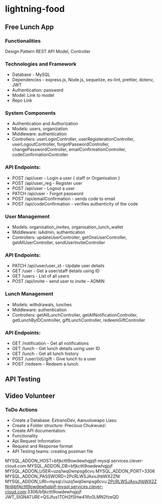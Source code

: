 ﻿# lightning-food

## Free Lunch App

### Functionalities

Design Pattern
REST API
Model, Controller

### Technologies and Framework

- Database - MySQL
- Dependencies - express.js, Node.js, sequelize, es-lint, prettier, dotenv, JWT
- Authentication: password
- Model: Link to model
- Repo Link

### System Components

- Authentication and Authorization
- Models: users, organization
- Middleware: authentication
- Controllers: userLoginController, userRegisterationController, userLogoutController, forgotPasswordController, changePasswordController,
  emailConfirmationController, codeConfirmationController

### API Endpoints:

- POST /api/user - Login a user { staff or Organisation }
- POST /api/user_reg - Register user
- POST /api/user - Logout a user
- PATCH /api/user - Forgot password
- POST /api/emailConfirmation - sends code to email
- POST /api/codeConfirmation - verifies authenticity of the code

### User Management

- Models: organisation_invites, organisation_lunch_wallet
- Middleware: isAdmin, authentication
- Controllers: updateUserController, getOneUserController, getAllUserController, sendUserInviteController

### API Endpoints:

- PATCH /api/user/user_id - Update user details
- GET /user - Get a user/staff details using ID
- GET /users - List of all users
- POST /api/invite - send user to invite – ADMIN

### Lunch Management

- Models: withdrawals, lunches
- Middleware: authentication
- Controllers: getAllLunchController, getAllNotificationController, getLunchByIDController, giftLunchController, redeemGiftController

### API Endpoints:

- GET /notification - Get all notifications
- GET /lunch - Get lunch details using user ID
- GET /lunch - Get all lunch history
- POST /user/{id}/gift - Give lunch to a user
- POST /redeem - Redeem a lunch

## API Testing

## Video Volunteer

### ToDo Actions

- Create a Database: ExtranoDev, Aanuoluwapo Liasu
- Create a Folder structure: Precious Chukwuezi
- Create API documentation:
- Functionality
- Api Request Information
- Request and Response format
- API Testing teams: creating postman file

MYSQL_ADDON_HOST=bfjkcttl9owdewhqjpjf-mysql.services.clever-cloud.com
MYSQL_ADDON_DB=bfjkcttl9owdewhqjpjf
MYSQL_ADDON_USER=uzq1wq0wnpsg6cvu
MYSQL_ADDON_PORT=3306
MYSQL_ADDON_PASSWORD=2PcRLWSJAxvJhbWX2ZNr
MYSQL_ADDON_URI=mysql://uzq1wq0wnpsg6cvu:2PcRLWSJAxvJhbWX2ZNr@bfjkcttl9owdewhqjpjf-mysql.services.clever-cloud.com:3306/bfjkcttl9owdewhqjpjf
JWT_SIGNATURE=QSJfus1TOH2fSHw41Ifo0LMN2fzeQD
